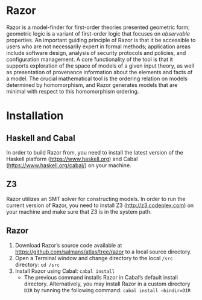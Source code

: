 Razor
=====
Razor is a model-finder for first-order theories presented geometric form; geometric logic is a variant of first-order logic that focuses on *observable* properties. An important guiding principle of Razor is that it be accessible to users who are not necessarily expert in formal methods; application areas include software design, analysis of security protocols and policies, and configuration management. 
A core functionality of the tool is that it supports exploration of the space of models of a given input theory, as well as presentation of provenance information about the elements and facts of a model. The crucial mathematical tool is the ordering relation on models determined by homomorphism, and Razor generates models that are minimal with respect to this homomorphism ordering.

# Installation
## Haskell and Cabal
In order to build Razor from, you need to install the latest version of the Haskell platform (https://www.haskell.org) and Cabal (https://www.haskell.org/cabal/) on your machine.
## Z3
Razor utilizes an SMT solver for constructing models. In order to run the current version of Razor, you need to install Z3 (http://z3.codeplex.com) on your machine and make sure that Z3 is in the system path.
## Razor
1. Download Razor’s source code available at https://github.com/salmans/atlas/tree/razor to a local source directory.
2. Open a Terminal window and change directory to the local `/src` directory:
`cd /src`
3. Install Razor using Cabal:
`cabal install`
	* The previous command	 installs Razor in Cabal’s default install directory. Alternatively, you may install Razor in a custom directory `DIR` by running the following command:
	`cabal install —bindir=DIR`

